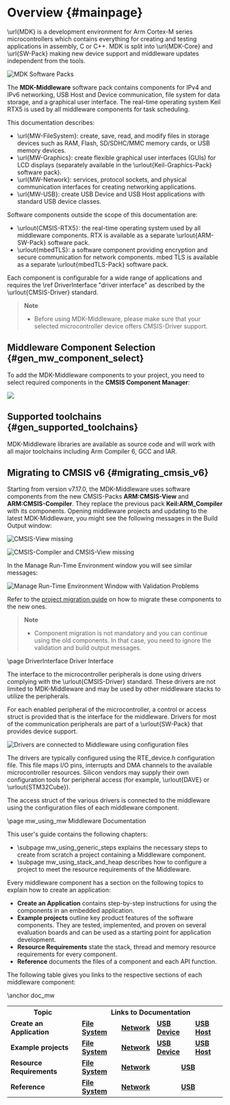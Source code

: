 # Overview {#mainpage}

\url{MDK} is a development environment for Arm Cortex-M series microcontrollers which contains everything for creating and testing applications in assembly, C or C++. MDK is split into \url{MDK-Core} and \url{SW-Pack} making new device support and middleware updates independent from the tools.

![MDK Software Packs](./images/mdk_v526.png)

The **MDK-Middleware** software pack contains components for IPv4 and IPv6 networking, USB Host and Device communication, file system for data storage, and a graphical user interface. The real-time operating system Keil RTX5 is used by all middleware components for task scheduling.

This documentation describes:

 - \url{MW-FileSystem}: create, save, read, and modify files in storage devices such as RAM, Flash, SD/SDHC/MMC memory cards, or USB memory devices.
 - \url{MW-Graphics}: create flexible graphical user interfaces (GUIs) for LCD displays (separately available in the \urlout{Keil-Graphics-Pack} software pack).
 - \url{MW-Network}: services, protocol sockets, and physical communication interfaces for creating networking applications.
 - \url{MW-USB}: create USB Device and USB Host applications with standard USB device classes.

Software components outside the scope of this documentation are:

 - \urlout{CMSIS-RTX5}: the real-time operating system used by all middleware components. RTX is available as a separate \urlout{ARM-SW-Pack} software pack.
 - \urlout{mbedTLS}: a software component providing encryption and secure communication for network components. mbed TLS is available as a separate \urlout{mbedTLS-Pack} software pack.

Each component is configurable for a wide range of applications and requires the \ref DriverInterface "driver interface" as described by the \urlout{CMSIS-Driver} standard.

> **Note**
> - Before using MDK-Middleware, please make sure that your selected microcontroller device offers CMSIS-Driver support.

## Middleware Component Selection {#gen_mw_component_select}

To add the MDK-Middleware components to your project, you need to select required components in the **CMSIS Component Manager**:

![](./images/mw_selected.png)

## Supported toolchains {#gen_supported_toolchains}

MDK-Middleware libraries are available as source code and will work with all major toolchains including Arm Compiler 6, GCC and IAR.

## Migrating to CMSIS v6 {#migrating_cmsis_v6}

Starting from version v7.17.0, the MDK-Middleware uses software components from the new CMSIS-Packs **ARM:CMSIS-View** and **ARM:CMSIS-Compiler**. They replace the previous pack **Keil:ARM_Compiler** with its components. Opening middleware projects and updating to the latest MDK-Middleware, you might see the following messages in the Build Output window:

![CMSIS-View missing](./images/view_only.png)

![CMSIS-Compiler and CMSIS-View missing](./images/view_and_compiler.png)

In the Manage Run-Time Environment window you will see similar messages:

![Manage Run-Time Environment Window with Validation Problems](./images/rte_validation.png)

Refer to the [project migration guide](https://learn.arm.com/learning-paths/microcontrollers/project-migration-cmsis-v6/troubleshooting/) on how to migrate these components to the new ones.

> **Note**
> - Component migration is not mandatory and you can continue using the old components. In that case, you need to ignore the validation and build output messages.


\page DriverInterface Driver Interface

The interface to the microcontroller peripherals is done using drivers complying with the \urlout{CMSIS-Driver} standard. These drivers are not limited to MDK-Middleware and may be used by other middleware stacks to utilize the peripherals.

For each enabled peripheral of the microcontroller, a control or access struct is provided that is the interface for the middleware. Drivers for most of the communication peripherals are part of a \urlout{SW-Pack} that provides device support.

![Drivers are connected to Middleware using configuration files](./images/mw_driver.png)

The drivers are typically configured using the RTE_device.h configuration file. This file maps I/O pins, interrupts and DMA channels to the available microcontroller resources. Silicon vendors may supply their own configuration tools for peripheral access (for example, \urlout{DAVE} or \urlout{STM32Cube}).

The access struct of the various drivers is connected to the middleware using the configuration files of each middleware component.

\page mw_using_mw Middleware Documentation

This user's guide contains the following chapters:
 - \subpage mw_using_generic_steps explains the necessary steps to create from scratch a project containing a Middleware component.
 - \subpage mw_using_stack_and_heap describes how to configure a project to meet the resource requirements of the Middleware.

Every middleware component has a section on the following topics to explain how to create an application:
 - **Create an Application** contains step-by-step instructions for using the components in an embedded application.
 - **Example projects** outline key product features of the software components. They are tested, implemented, and proven on several evaluation boards and can be used as a starting point for application development.
 - **Resource Requirements** state the stack, thread and memory resource requirements for every component.
 - **Reference** documents the files of a component and each API function.

The following table gives you links to the respective sections of each middleware component:

\anchor doc_mw
<table class="doxtable">
  <tr>
    <th>Topic</th>
    <th colspan="5">Links to Documentation</th>
  </tr>
  <tr>
    <td><b>Create an Application</b></td>
    <td><a href="../FileSystem/fs_create_app.html"><b>File System</b></a></td>
    <td><a href="../Network/network_create_app.html"><b>Network</b></a></td>
    <td><a href="../USB/_u_s_b__device.html#Creation_Steps"><b>USB Device</b></a></td>
    <td><a href="../USB/_u_s_b__host.html#Create_a_USB_Host_Application"><b>USB Host</b></a></td>
  </tr>
  <tr>
    <td><b>Example projects</b></td>
    <td><a href="../FileSystem/html/fs_examples.html"><b>File System</b></a></td>
    <td><a href="../Network/nw_examples.html"><b>Network</b></a></td>
    <td><a href="../USB/_u_s_b__device__tutorial.html"><b>USB Device</b></a></td>
    <td><a href="../USB/_u_s_b__host__tutorial.html"><b>USB Host</b></a></td>
  </tr>
  <tr>
    <td><b>Resource Requirements</b></td>
    <td><a href="../FileSystem/fs_resource_requirements.html"><b>File System</b></a></td>
    <td><a href="../Network/nw_resource_requirements.html"><b>Network</b></a></td>
    <td colspan="2" align="center"><a href="../../USB/html/usb_resource_requirements.html"><b>USB</b></a></td>
  </tr>
  <tr>
    <td><b>Reference</b></td>
    <td><a href="../FileSystem/modules.html"><b>File System</b></a></td>
    <td><a href="../Network/modules.html"><b>Network</b></a></td>
    <td colspan="2" align="center"><a href="../USB/modules.html"><b>USB</b></a></td>
  </tr>
</table>